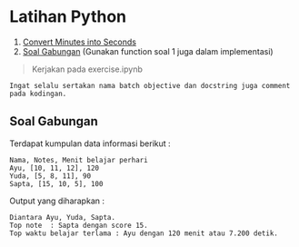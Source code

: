 # Latihan Python  

1. [Convert Minutes into Seconds](https://edabit.com/challenge/FQyaaJx7orS7tiwz8)
2. [Soal Gabungan]([#soal-gabungan) (Gunakan function soal 1 juga dalam implementasi)

> Kerjakan pada exercise.ipynb
```
Ingat selalu sertakan nama batch objective dan docstring juga comment pada kodingan.
```

## Soal Gabungan 

Terdapat kumpulan data informasi berikut : 
```
Nama, Notes, Menit belajar perhari
Ayu, [10, 11, 12], 120
Yuda, [5, 8, 11], 90
Sapta, [15, 10, 5], 100
```

Output yang diharapkan : 
```
Diantara Ayu, Yuda, Sapta.
Top note  : Sapta dengan score 15.
Top waktu belajar terlama : Ayu dengan 120 menit atau 7.200 detik.
```

